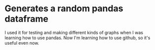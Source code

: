 # Generates a random pandas dataframe
I used it for testing and making different kinds of graphs when I was learning how to use pandas. Now I'm learning how to use github, so it's useful even now.
